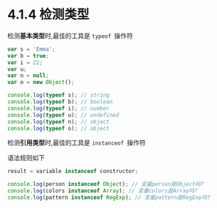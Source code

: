 # 4.1.4 检测类型

检测**基本类型**时,最佳的工具是 `typeof `操作符

``` js .line-numbers
var s = 'Emma';
var b = true;
var i = 22;
var u;
var n = null;
var o = new Object();

console.log(typeof s); // string
console.log(typeof b); // boolean
console.log(typeof i); // number
console.log(typeof u); // undefined
console.log(typeof n); // object
console.log(typeof o); // object
```

检测**引用类型**时,最佳的工具是 `instanceof `操作符

语法规则如下

``` js .line-numbers
result = variable instanceof constructor;
```

``` js .line-numbers
console.log(person instanceof Object); // 变量person是Object吗?
console.log(colors instanceof Array); // 变量colors是Array吗?
console.log(pattern instanceof RegExp); // 变量pattern是RegExp吗?
```
